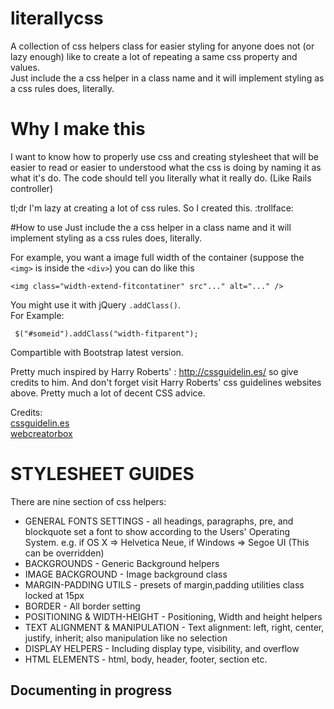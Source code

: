 # literallycss
A collection of css helpers class for easier styling for anyone does not (or lazy enough) like to create a lot of repeating a same css property and values.  
Just include the a css helper in a class name and it will implement styling as a css rules does, literally. 
    
# Why I make this
I want to know how to properly use css and creating stylesheet that will be easier to read or easier to understood what the css is doing by naming it as what it's do. The code should tell you literally what it really do. (Like Rails controller)

tl;dr I'm lazy at creating a lot of css rules. So I created this. :trollface:  

#How to use
Just include the a css helper in a class name and it will implement styling as a css rules does, literally.  

For example, you want a image full width of the container (suppose the `<img>` is inside the `<div>`) you can do like this
    
      
    <img class="width-extend-fitcontatiner" src"..." alt="..." /> 

  
You might use it with jQuery `.addClass()`.  
For Example:

     
     $("#someid").addClass("width-fitparent");



Compartible with Bootstrap latest version.
    
Pretty much inspired by Harry Roberts' : http://cssguidelin.es/ so give credits to him. And don't forget visit Harry Roberts' css guidelines websites above. Pretty much a lot of decent CSS advice.

Credits:  
[cssguidelin.es](http://cssguidelin.es/)  
[webcreatorbox](http://www.webcreatorbox.com/en/)  


# STYLESHEET GUIDES

There are nine section of css helpers:
* GENERAL FONTS SETTINGS - all headings, paragraphs, pre, and blockquote set a font to show according to the Users' Operating System. e.g. if OS X => Helvetica Neue, if Windows => Segoe UI (This can be overridden)
* BACKGROUNDS  - Generic Background helpers
* IMAGE BACKGROUND - Image background class
* MARGIN-PADDING UTILS - presets of margin,padding utilities class locked at 15px
* BORDER - All border setting
* POSITIONING & WIDTH-HEIGHT - Positioning, Width and height helpers 
* TEXT ALIGNMENT & MANIPULATION - Text alignment: left, right, center, justify, inherit; also manipulation like no selection
* DISPLAY HELPERS - Including display type, visibility, and overflow
* HTML ELEMENTS - html, body, header, footer, section etc.

## Documenting in progress
